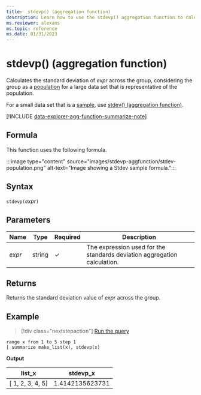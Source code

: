 ```yaml
---
title:  stdevp() (aggregation function)
description: Learn how to use the stdevp() aggregation function to calculate the standard deviation of an expression.
ms.reviewer: alexans
ms.topic: reference
ms.date: 01/31/2023
---
```

# stdevp() (aggregation function)

Calculates the standard deviation of *expr* across the group, considering the group as a [population](https://en.wikipedia.org/wiki/Statistical_population) for a large data set that is representative of the population.

For a small data set that is a [sample](https://en.wikipedia.org/wiki/Sample_%28statistics%29), use [stdev() (aggregation function)](stdev-aggfunction.md).

[!INCLUDE [data-explorer-agg-function-summarize-note](../../includes/data-explorer-agg-function-summarize-note.md)]

## Formula

This function uses the following formula.

:::image type="content" source="images/stdevp-aggfunction/stdev-population.png" alt-text="Image showing a Stdev sample formula.":::

## Syntax

`stdevp(`*expr*`)`

## Parameters

| Name | Type | Required | Description |
|--|--|--|--|
|*expr* | string | &check; | The expression used for the standards deviation aggregation calculation. |

## Returns

Returns the standard deviation value of *expr* across the group.

## Example

> [!div class="nextstepaction"]
> <a href="https://dataexplorer.azure.com/clusters/help/databases/Samples?query=H4sIAAAAAAAAAytKzEtPVahQSCvKz1UwVCjJVzBVKC5JLVAw5KpRKC7NzU0syqxKVchNzE6Nz8ksLtGo0NQBKkhJLSsAMgEGYndiPgAAAA==" target="_blank">Run the query</a>

```kusto
range x from 1 to 5 step 1
| summarize make_list(x), stdevp(x)
```

**Output**

|list_x|stdevp_x|
|---|---|
|[ 1, 2, 3, 4, 5]|1.4142135623731|
